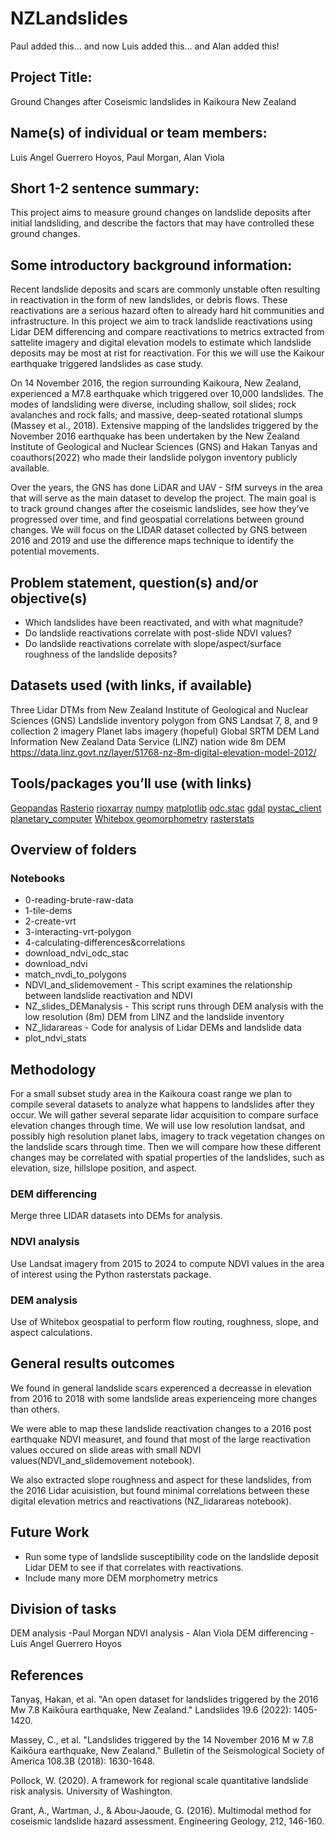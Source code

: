 # NZLandslides

Paul added this... and now Luis added this... and Alan added this!


## Project Title:  

Ground Changes after Coseismic landslides in Kaikoura New Zealand

## Name(s) of individual or team members: 

Luis Angel Guerrero Hoyos, Paul Morgan, Alan Viola

## Short 1-2 sentence summary: 

This project aims to measure ground changes on landslide deposits after initial landsliding, and describe the factors that may have controlled these ground changes. 

## Some introductory background information: 
Recent landslide deposits and scars are commonly unstable often resulting in reactivation in the form of new landslides, or debris flows. These reactivations are a serious hazard often to already hard hit communities and infrastructure. In this project we aim to track landslide reactivations using Lidar DEM differencing and compare reactivations to metrics extracted from sattelite imagery and digital elevation models to estimate which landslide deposits may be most at rist for reactivation. For this we will use the Kaikour earthquake triggered landslides as case study.

On 14 November 2016, the region surrounding Kaikoura, New Zealand, experienced a M7.8 earthquake which triggered over 10,000 landslides. The modes of landsliding were diverse, including shallow, soil slides; rock avalanches and rock falls; and massive, deep-seated rotational slumps (Massey et al., 2018). Extensive mapping of the landslides triggered by the November 2016 earthquake has been undertaken by the New Zealand Institute of Geological and Nuclear Sciences (GNS) and Hakan Tanyas and coauthors(2022) who made their landslide polygon inventory publicly available.

Over the years, the GNS has done LiDAR and UAV - SfM surveys in the area that will serve as the main dataset to develop the project. The main goal is to track ground changes after the coseismic landslides, see how they’ve progressed over time, and find geospatial correlations between ground changes. We will focus on the LIDAR dataset collected by GNS between 2016 and 2019 and use the difference maps technique to identify the potential movements.


## Problem statement, question(s) and/or objective(s)

- Which landslides have been reactivated, and with what magnitude?
- Do landslide reactivations correlate with post-slide NDVI values?
- Do landslide reactivations correlate with slope/aspect/surface roughness of the landslide deposits?


## Datasets used (with links, if available)

Three Lidar DTMs from New Zealand Institute of Geological and Nuclear Sciences (GNS)
Landslide inventory polygon from GNS
Landsat 7, 8, and 9 collection 2 imagery
Planet labs imagery (hopeful)
Global SRTM DEM
Land Information New Zealand Data Service (LINZ) nation wide 8m DEM
https://data.linz.govt.nz/layer/51768-nz-8m-digital-elevation-model-2012/



## Tools/packages you’ll use (with links)
[Geopandas](https://github.com/geopandas/geopandas)
[Rasterio](https://github.com/rasterio/rasterio)
[rioxarray](https://github.com/corteva/rioxarray)
[numpy](https://github.com/numpy/numpy)
[matplotlib](https://github.com/matplotlib/matplotlib)
[odc.stac](https://github.com/opendatacube/odc-stac)
[gdal](https://github.com/OSGeo/gdal)
[pystac_client](https://github.com/stac-utils/pystac-client)
[planetary_computer](https://pypi.org/project/planetary-computer/)
[Whitebox geomorphometry](https://www.whiteboxgeo.com/)
[rasterstats](https://pythonhosted.org/rasterstats/)


## Overview of folders

### Notebooks
- 0-reading-brute-raw-data
- 1-tile-dems
- 2-create-vrt
- 3-interacting-vrt-polygon
- 4-calculating-differences&correlations
- download_ndvi_odc_stac
- download_ndvi
- match_nvdi_to_polygons
- NDVI_and_slidemovement - This script examines the relationship between landslide reactivation and NDVI
- NZ_slides_DEManalysis - This script runs through DEM analysis with the low resolution (8m) DEM from LINZ and the landslide inventory
- NZ_lidarareas - Code for analysis of Lidar DEMs and landslide data
- plot_ndvi_stats


## Methodology
For a small subset study area in the Kaikoura coast range we plan to compile several datasets to analyze what happens to landslides after they occur. We will gather several separate lidar acquisition to compare surface elevation changes through time. We will use low resolution landsat, and possibly high resolution planet labs, imagery to track vegetation changes on the landslide scars through time. Then we will compare how these different changes may be correlated with spatial properties of the landslides, such as elevation, size, hillslope position, and aspect. 

### DEM differencing

Merge three LIDAR datasets into DEMs for analysis. 

### NDVI analysis

Use Landsat imagery from 2015 to 2024 to compute NDVI values in the area of interest using the Python rasterstats package.

### DEM analysis
Use of Whitebox geospatial to perform flow routing, roughness, slope, and aspect calculations. 


## General results outcomes

We found in general landslide scars experenced a decreasse in elevation from 2016 to 2018 with some landslide areas experienceing more changes than others.

We were able to map these landslide reactivation changes to a 2016 post earthquake NDVI measuret, and found that most of the large reactivation values occured on slide areas with small NDVI values(NDVI_and_slidemovement notebook). 

We also extracted slope roughness and aspect for these landslides, from the 2016 Lidar acuisistion, but found minimal correlations between these digital elevation metrics and reactivations (NZ_lidarareas notebook). 


## Future Work

- Run some type of landslide susceptibility code on the landslide deposit Lidar DEM to see if that correlates with reactivations. 
- Include many more DEM morphometry metrics

## Division of tasks

DEM analysis -Paul Morgan
NDVI analysis - Alan Viola
DEM differencing - Luis Angel Guerrero Hoyos

## References


Tanyaş, Hakan, et al. "An open dataset for landslides triggered by the 2016 Mw 7.8 Kaikōura earthquake, New Zealand." Landslides 19.6 (2022): 1405-1420.

Massey, C., et al. "Landslides triggered by the 14 November 2016 M w 7.8 Kaikōura earthquake, New Zealand." Bulletin of the Seismological Society of America 108.3B (2018): 1630-1648.     

Pollock, W. (2020). A framework for regional scale quantitative landslide risk analysis. University of Washington.     

Grant, A., Wartman, J., & Abou-Jaoude, G. (2016). Multimodal method for coseismic landslide hazard assessment. Engineering Geology, 212, 146-160.     



